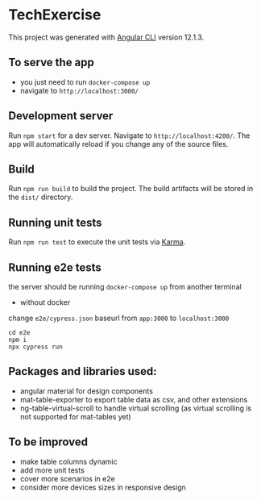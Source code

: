 # TechExercise

This project was generated with [Angular CLI](https://github.com/angular/angular-cli) version 12.1.3.

## To serve the app

- you just need to run `docker-compose up`
- navigate to `http://localhost:3000/`

## Development server

Run `npm start` for a dev server. Navigate to `http://localhost:4200/`. The app will automatically reload if you change any of the source files.

## Build

Run `npm run build` to build the project. The build artifacts will be stored in the `dist/` directory.

## Running unit tests

Run `npm run test` to execute the unit tests via [Karma](https://karma-runner.github.io).

## Running e2e tests

the server should be running
`docker-compose up`
from another terminal

- without docker

change `e2e/cypress.json` baseurl from `app:3000` to `localhost:3000`

```
cd e2e
npm i
npx cypress run
```

## Packages and libraries used:
- angular material for design components
- mat-table-exporter to export table data as csv, and other extensions
- ng-table-virtual-scroll to handle virtual scrolling (as virtual scrolling is not supported for mat-tables yet)

## To be improved
- make table columns dynamic
- add more unit tests
- cover more scenarios in e2e
- consider more devices sizes in responsive design

####
